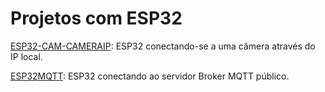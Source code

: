 # Projetos com ESP32

[ESP32-CAM-CAMERAIP](https://github.com/adrielnardi/ESP32/tree/main/ESP32-CAM-CAMERAIP): ESP32 conectando-se a uma câmera através do IP local.

[ESP32MQTT](https://github.com/adrielnardi/ESP32/tree/main/ESP32MQTT): ESP32 conectando ao servidor Broker MQTT público.
